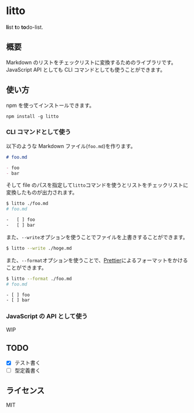 # litto

**li**st **t**o **to**do-list.

## 概要

Markdown のリストをチェックリストに変換するためのライブラリです。
JavaScript API としても CLI コマンドとしても使うことができます。

## 使い方

npm を使ってインストールできます。

```
npm install -g litto
```

### CLI コマンドとして使う

以下のような Markdown ファイル(`foo.md`)を作ります。

```md
# foo.md

- foo
- bar
```

そして file のパスを指定して`litto`コマンドを使うとリストをチェックリストに変換したものが出力されます。

```sh
$ litto ./foo.md
# foo.md

-   [ ] foo
-   [ ] bar
```

また、`--write`オプションを使うことでファイルを上書きすることができます。

```sh
$ litto --write ./hoge.md
```

また、`--format`オプションを使うことで、[Prettier](https://github.com/prettier/prettier)によるフォーマットをかけることができます。

```sh
$ litto --format ./foo.md
# foo.md

- [ ] foo
- [ ] bar
```

### JavaScript の API として使う

WIP

## TODO

- [x] テスト書く
- [ ] 型定義書く

## ライセンス

MIT
